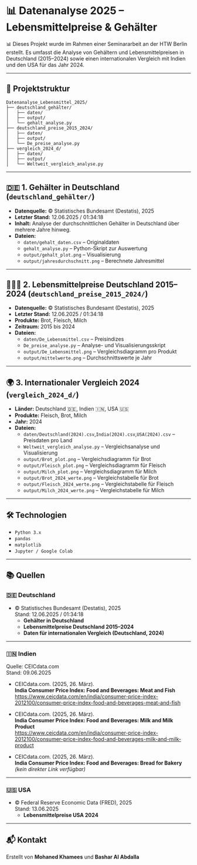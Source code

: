 
# 📊 Datenanalyse 2025 – Lebensmittelpreise & Gehälter

📊 Dieses Projekt wurde im Rahmen einer Seminararbeit an der HTW Berlin erstellt. Es umfasst die Analyse von Gehältern und Lebensmittelpreisen in Deutschland (2015–2024) sowie einen internationalen Vergleich mit Indien und den USA für das Jahr 2024.

---

## 📁 Projektstruktur

```
Datenanalyse_Lebensmittel_2025/
├── deutschland_gehälter/
│   ├── daten/
│   ├── output/
│   └── gehalt_analyse.py
├── deutschland_preise_2015_2024/
│   ├── daten/
│   ├── output/
│   └── De_preise_analyse.py
├── vergleich_2024_d/
│   ├── daten/
│   ├── output/
│   └── Weltweit_vergleich_analyse.py
```

---

## 🇩🇪 1. Gehälter in Deutschland (`deutschland_gehälter/`)

- **Datenquelle:** © Statistisches Bundesamt (Destatis), 2025
- **Letzter Stand:** 12.06.2025 / 01:34:18
- **Inhalt:** Analyse der durchschnittlichen Gehälter in Deutschland über mehrere Jahre hinweg.
- **Dateien:**
  - `daten/gehalt_daten.csv` – Originaldaten
  - `gehalt_analyse.py` – Python-Skript zur Auswertung
  - `output/gehalt_plot.png` – Visualisierung
  - `output/jahresdurchschnitt.png` – Berechnete Jahresmittel

---

## 🍞🥩🥛 2. Lebensmittelpreise Deutschland 2015–2024 (`deutschland_preise_2015_2024/`)

- **Datenquelle:** © Statistisches Bundesamt (Destatis), 2025
- **Letzter Stand:** 12.06.2025 / 01:34:18
- **Produkte:** Brot, Fleisch, Milch
- **Zeitraum:** 2015 bis 2024
- **Dateien:**
  - `daten/De_Lebensmittel.csv` – Preisindizes
  - `De_preise_analyse.py` – Analyse- und Visualisierungsskript
  - `output/De_Lebensmittel.png` – Vergleichsdiagramm pro Produkt
  - `output/mittelwerte.png` – Durchschnittswerte je Jahr

---

## 🌍 3. Internationaler Vergleich 2024 (`vergleich_2024_d/`)

- **Länder:** Deutschland 🇩🇪, Indien 🇮🇳, USA 🇺🇸
- **Produkte:** Fleisch, Brot, Milch
- **Jahr:** 2024
- **Dateien:**
  - `daten/Deutschland(2024).csv`,`India(2024).csv`,`USA(2024).csv` – Preisdaten pro Land
  - `Weltweit_vergleich_analyse.py` – Vergleichsanalyse und Visualisierung
  - `output/Brot_plot.png` – Vergleichsdiagramm für Brot
  - `output/Fleisch_plot.png` – Vergleichsdiagramm für Fleisch
  - `output/Milch_plot.png` – Vergleichsdiagramm für Milch
  - `output/Brot_2024_werte.png` – Vergleichstabelle für Brot
  - `output/Fleisch_2024_werte.png` – Vergleichstabelle für Fleisch
  - `output/Milch_2024_werte.png` – Vergleichstabelle für Milch

---

## 🛠️ Technologien

- `Python 3.x`
- `pandas`
- `matplotlib`
- `Jupyter / Google Colab`

---

## 📚 Quellen

### 🇩🇪 Deutschland

- © Statistisches Bundesamt (Destatis), 2025  
  Stand: 12.06.2025 / 01:34:18  
  - **Gehälter in Deutschland**
  - **Lebensmittelpreise Deutschland 2015–2024**
  - **Daten für internationalen Vergleich (Deutschland, 2024)**

---

### 🇮🇳 Indien

Quelle: CEICdata.com  
Stand: 09.06.2025  
- CEICdata.com. (2025, 26. März).  
  **India Consumer Price Index: Food and Beverages: Meat and Fish**  
  https://www.ceicdata.com/en/india/consumer-price-index-2012100/consumer-price-index-food-and-beverages-meat-and-fish

- CEICdata.com. (2025, 26. März).  
  **India Consumer Price Index: Food and Beverages: Milk and Milk Product**  
  https://www.ceicdata.com/en/india/consumer-price-index-2012100/consumer-price-index-food-and-beverages-milk-and-milk-product

- CEICdata.com. (2025, 26. März).  
  **India Consumer Price Index: Food and Beverages: Bread for Bakery**  
  _(kein direkter Link verfügbar)_

---

### 🇺🇸 USA

- © Federal Reserve Economic Data (FRED), 2025  
  Stand: 13.06.2025  
  - **Lebensmittelpreise USA 2024**

---

## 📬 Kontakt

Erstellt von **Mohaned Khamees**
         und **Bashar Al Abdalla**

